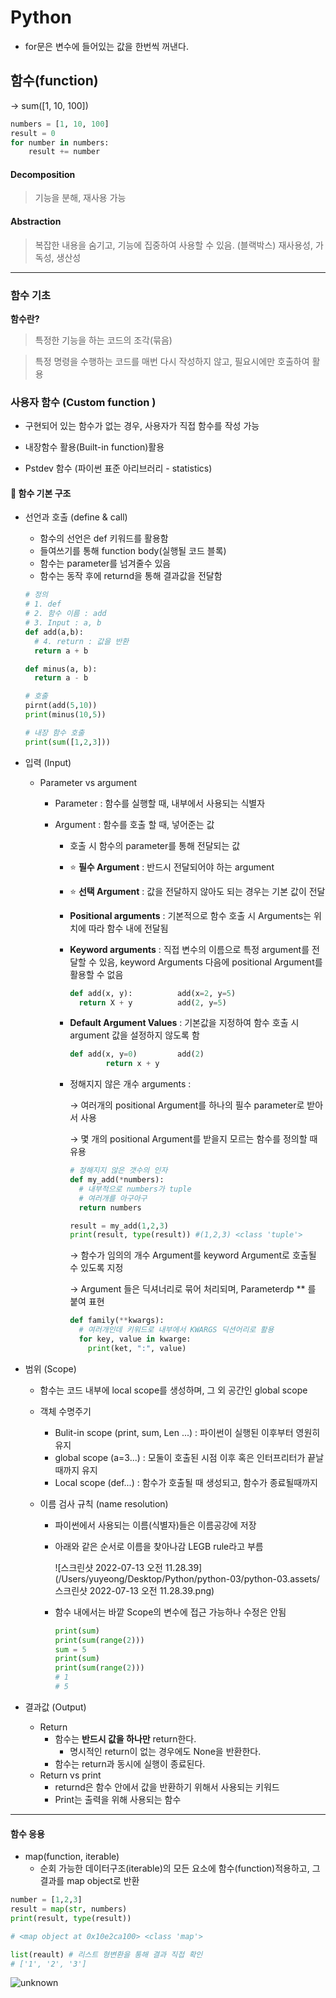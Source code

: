# Python 

- for문은 변수에 들어있는 값을 한번씩 꺼낸다.

## 함수(function)

→  sum([1, 10, 100])

```python
numbers = [1, 10, 100]
result = 0
for number in numbers:
	result += number
```

#### Decomposition

> 기능을 분해, 재사용 가능

#### Abstraction 

> 복잡한 내용을 숨기고, 기능에 집중하여 사용할 수 있음. (블랙박스) 재사용성, 가독성, 생산성 

------

### 함수 기초 

**함수란?**

> 특정한 기능을 하는 코드의 조각(묶음)

> 특정 명령을 수행하는 코드를 매번 다시 작성하지 않고, 필요시에만 호출하여 활용

### 사용자 함수 (Custom function )

- 구현되어 있는 함수가 없는 경우, 사용자가 직접 함수를 작성 가능

- 내장함수 활용(Built-in function)활용
- Pstdev 함수 (파이썬 표준 아리브러리 - statistics)

#### 📌 함수 기본 구조

- 선언과 호출 (define & call)

  - 함수의 선언은 def 키워드를 활용함
  - 들여쓰기를 통해 function body(실행될 코드 블록)
  - 함수는 parameter를 넘겨줄수 있음
  - 함수는 동작 후에 returnd을 통해 결과값을 전달함

  ```python
  # 정의
  # 1. def
  # 2. 함수 이름 : add
  # 3. Input : a, b
  def add(a,b):
    # 4. return : 값을 반환
    return a + b
  
  def minus(a, b):
    return a - b
  
  # 호출
  pirnt(add(5,10))
  print(minus(10,5))
  
  # 내장 함수 호출
  print(sum([1,2,3]))
  ```

- 입력 (Input)

  - Parameter vs argument

    - Parameter : 함수를 실행할 때, 내부에서 사용되는 식별자

    - Argument : 함수를 호출 할 때, 넣어준는 값

      - 호출 시 함수의 parameter를 통해 전달되는 값

      - ⭐️ **필수 Argument** : 반드시 전달되어야 하는 argument

      - ⭐️ **선택 Argument** : 값을 전달하지 않아도 되는 경우는 기본 값이 전달 

      - **Positional arguments** : 기본적으로 함수 호출 시 Arguments는 위치에 따라 함수 내에 전달됨

      - **Keyword arguments** : 직접 변수의 이름으로 특정 argument를 전달할 수 있음, keyword Arguments 다음에 positional Argument를 활용할 수 없음

        ```python
        def add(x, y):          add(x=2, y=5)
          return X + y          add(2, y=5)
        ```

      - **Default Argument Values** : 기본값을 지정하여 함수 호출 시 argument 값을 설정하지 않도록 함

        ```python
        def add(x, y=0)         add(2)
        		return x + y
        ```

      - 정해지지 않은 개수 arguments : 

        → 여러개의 positional Argument를 하나의 필수 parameter로 받아서 사용

        → 몇 개의 positional Argument를 받을지 모르는 함수를 정의할 때 유용

        ```python
        # 정해지지 않은 갯수의 인자
        def my_add(*numbers):
          # 내부적으로 numbers가 tuple
          # 여러개를 아구아구
          return numbers
        
        result = my_add(1,2,3)
        print(result, type(result)) #(1,2,3) <class 'tuple'>
        ```

        → 함수가 임의의 개수 Argument를 keyword Argument로 호출될 수 있도록 지정

        → Argument 들은 딕셔너리로 묶어 처리되며, Parameterdp ** 를 붙여 표현

        ```python
        def family(**kwargs):
          # 여러개인데 키워드로 내부에서 KWARGS 딕션어리로 활용
          for key, value in kwarge:
            print(ket, ":", value)
        ```

        

- 범위 (Scope)

  - 함수는 코드 내부에 local scope를 생성하며, 그 외 공간인 global scope

  - 객체 수명주기 

    - Bulit-in scope (print, sum, Len ...) : 파이썬이 실행된 이후부터 영원히 유지
    - global scope (a=3...) : 모둘이 호출된 시점 이후 혹은 인터프리터가 끝날 때까지 유지
    - Local scope (def...) : 함수가 호출될 때 생성되고, 함수가 종료될때까지 

  - 이름 검사 규칙 (name resolution)

    - 파이썬에서 사용되는 이름(식별자)들은 이름공강에 저장

    - 아래와 같은 순서로 이름을 찾아나감 LEGB rule라고 부름

      ![스크린샷 2022-07-13 오전 11.28.39](/Users/yuyeong/Desktop/Python/python-03/python-03.assets/스크린샷 2022-07-13 오전 11.28.39.png)

    - 함수 내에서는 바깥 Scope의 변수에 접근 가능하나 수정은 안됨

      ```python
      print(sum)
      print(sum(range(2)))
      sum = 5
      print(sum)
      print(sum(range(2)))
      # 1
      # 5
      ```

      

- 결과값 (Output)

  - Return
    - 함수는 **반드시 값을 하나만** return한다.
      - 명시적인 return이 없는 경우에도 None을 반환한다.
    - 함수는 return과 동시에 실행이 종료된다.
  - Return vs print
    - returnd은 함수 안에서 값을 반환하기 위해서 사용되는 키워드
    - Print는 출력을 위해 사용되는 함수 

---

#### 함수 응용

- map(function, iterable)
  - 순회 가능한 데이터구조(iterable)의 모든 요소에 함수(function)적용하고, 그 결과를 map object로 반환

```python
number = [1,2,3]
result = map(str, numbers)
print(result, type(result))

# <map object at 0x10e2ca100> <class 'map'>

list(reault) # 리스트 형변환을 통해 결과 직접 확인
# ['1', '2', '3']
```

![unknown](/Users/yuyeong/Desktop/Python/python-03/python-03.assets/unknown.png)